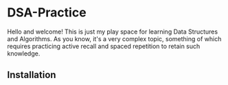 # DSA-Practice

Hello and welcome! This is just my play space for learning Data Structures and Algorithms. As you know, it's a very complex topic, something of which requires practicing active recall and spaced repetition to retain such knowledge.

## Installation

